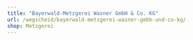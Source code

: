 ```yaml
---
title: "Bayerwald-Metzgerei Wasner GmbH & Co. KG"
url: /wegscheid/bayerwald-metzgerei-wasner-gmbh-und-co-kg/
shop: Metzgerei
---
```

